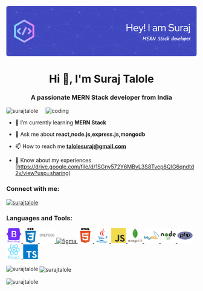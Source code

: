 ![logo](https://github.com/Surajtalole/Surajtalole/blob/main/github-header-image.png)
<h1 align="center">Hi 👋, I'm Suraj Talole</h1>
<h3 align="center">A passionate MERN Stack developer from India</h3>
<img align="right" alt="coding" width="400" src="https://media1.giphy.com/media/v1.Y2lkPTc5MGI3NjExbG92OG55dm9xcWJxbDAxejJsdjVqYTBhdmczbmF1ZzRxNjkycXM5NCZlcD12MV9naWZzX3NlYXJjaCZjdD1n/qgQUggAC3Pfv687qPC/200.webp"></img>

<p align="left"> <img src="https://komarev.com/ghpvc/?username=surajtalole&label=Profile%20views&color=0e75b6&style=flat" alt="surajtalole" /> </p>

- 🌱 I’m currently learning **MERN Stack**

- 💬 Ask me about **react,node.js,express.js,mongodb**

- 📫 How to reach me **talolesuraj@gmail.com**

- 📄 Know about my experiences [https://drive.google.com/file/d/1SGny572Y6MBvL3S8Tvep8QIG6qndtd2v/view?usp=sharing)

<h3 align="left">Connect with me:</h3>
<p align="left">
<a href="https://linkedin.com/in/surajtalole" target="blank"><img align="center" src="https://raw.githubusercontent.com/rahuldkjain/github-profile-readme-generator/master/src/images/icons/Social/linked-in-alt.svg" alt="surajtalole" height="30" width="40" /></a>
</p>

<h3 align="left">Languages and Tools:</h3>
<p align="left"> <a href="https://getbootstrap.com" target="_blank" rel="noreferrer"> <img src="https://raw.githubusercontent.com/devicons/devicon/master/icons/bootstrap/bootstrap-plain-wordmark.svg" alt="bootstrap" width="40" height="40"/> </a> <a href="https://www.w3schools.com/css/" target="_blank" rel="noreferrer"> <img src="https://raw.githubusercontent.com/devicons/devicon/master/icons/css3/css3-original-wordmark.svg" alt="css3" width="40" height="40"/> </a> <a href="https://expressjs.com" target="_blank" rel="noreferrer"> <img src="https://raw.githubusercontent.com/devicons/devicon/master/icons/express/express-original-wordmark.svg" alt="express" width="40" height="40"/> </a> <a href="https://www.figma.com/" target="_blank" rel="noreferrer"> <img src="https://www.vectorlogo.zone/logos/figma/figma-icon.svg" alt="figma" width="40" height="40"/> </a> <a href="https://www.w3.org/html/" target="_blank" rel="noreferrer"> <img src="https://raw.githubusercontent.com/devicons/devicon/master/icons/html5/html5-original-wordmark.svg" alt="html5" width="40" height="40"/> </a> <a href="https://www.java.com" target="_blank" rel="noreferrer"> <img src="https://raw.githubusercontent.com/devicons/devicon/master/icons/java/java-original.svg" alt="java" width="40" height="40"/> </a> <a href="https://developer.mozilla.org/en-US/docs/Web/JavaScript" target="_blank" rel="noreferrer"> <img src="https://raw.githubusercontent.com/devicons/devicon/master/icons/javascript/javascript-original.svg" alt="javascript" width="40" height="40"/> </a> <a href="https://www.mongodb.com/" target="_blank" rel="noreferrer"> <img src="https://raw.githubusercontent.com/devicons/devicon/master/icons/mongodb/mongodb-original-wordmark.svg" alt="mongodb" width="40" height="40"/> </a> <a href="https://www.mysql.com/" target="_blank" rel="noreferrer"> <img src="https://raw.githubusercontent.com/devicons/devicon/master/icons/mysql/mysql-original-wordmark.svg" alt="mysql" width="40" height="40"/> </a> <a href="https://nodejs.org" target="_blank" rel="noreferrer"> <img src="https://raw.githubusercontent.com/devicons/devicon/master/icons/nodejs/nodejs-original-wordmark.svg" alt="nodejs" width="40" height="40"/> </a> <a href="https://www.php.net" target="_blank" rel="noreferrer"> <img src="https://raw.githubusercontent.com/devicons/devicon/master/icons/php/php-original.svg" alt="php" width="40" height="40"/> </a> <a href="https://reactjs.org/" target="_blank" rel="noreferrer"> <img src="https://raw.githubusercontent.com/devicons/devicon/master/icons/react/react-original-wordmark.svg" alt="react" width="40" height="40"/> </a> <a href="https://www.typescriptlang.org/" target="_blank" rel="noreferrer"> <img src="https://raw.githubusercontent.com/devicons/devicon/master/icons/typescript/typescript-original.svg" alt="typescript" width="40" height="40"/> </a> </p>

<p><img align="left" src="https://github-readme-stats.vercel.app/api/top-langs?username=surajtalole&show_icons=true&locale=en&layout=compact" alt="surajtalole" /></p>

<p>&nbsp;<img align="center" src="https://github-readme-stats.vercel.app/api?username=surajtalole&show_icons=true&locale=en" alt="surajtalole" /></p>

<p><img align="center" src="https://github-readme-streak-stats.herokuapp.com/?user=surajtalole&" alt="surajtalole" /></p>

